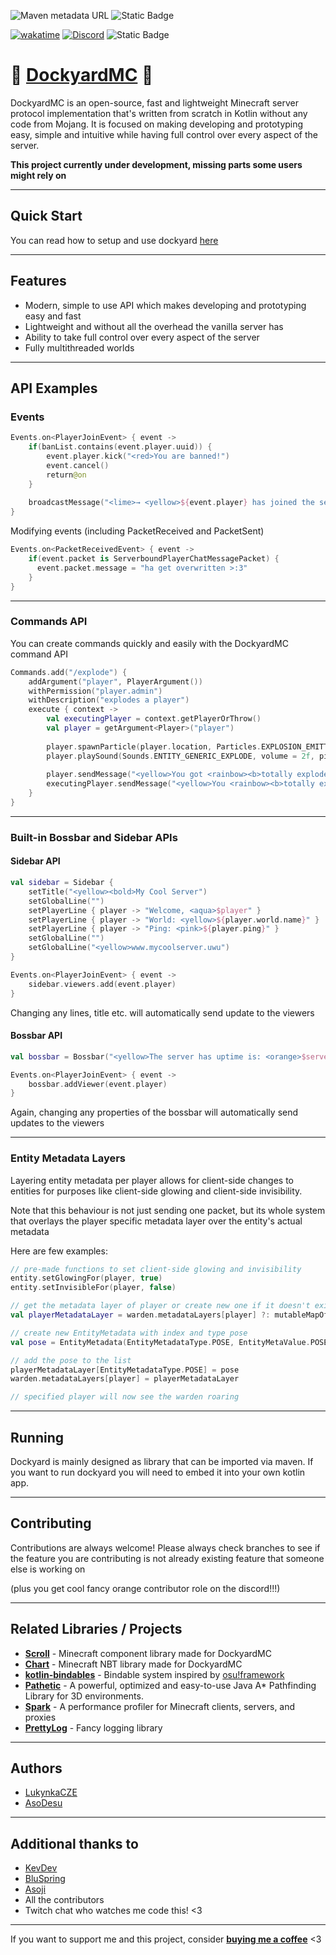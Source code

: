 ![Maven metadata URL](https://img.shields.io/maven-metadata/v?metadataUrl=https%3A%2F%2Fmvn.devos.one%2Freleases%2Fio%2Fgithub%2Fdockyardmc%2Fdockyard%2Fmaven-metadata.xml&style=for-the-badge&logo=maven&logoColor=%23FFFFFF&label=Latest%20Version&color=%23afff87)
![Static Badge](https://img.shields.io/badge/Language-Kotlin-Kotlin?style=for-the-badge&color=%23963cf4)

[![wakatime](https://wakatime.com/badge/github/DockyardMC/Dockyard.svg?style=for-the-badge)](https://wakatime.com/badge/github/DockyardMC/Dockyard)
[![Discord](https://img.shields.io/discord/1242845647892123650?label=Discord%20Server&color=%237289DA&style=for-the-badge&logo=discord&logoColor=%23FFFFFF)](https://discord.gg/SA9nmfMkdc)
![Static Badge](https://img.shields.io/badge/Donate-Ko--Fi-pink?style=for-the-badge&logo=ko-fi&logoColor=%23FFFFFF&color=%23ff70c8)

# 🌊 <u>DockyardMC</u> 🚢

DockyardMC is an open-source, fast and lightweight Minecraft server protocol implementation that's written from scratch in Kotlin without any code from Mojang. It is focused on making developing and prototyping easy, simple and intuitive while having full control over every aspect of the server.

**This project currently under development, missing parts some users might rely on**

---

## Quick Start

You can read how to setup and use dockyard [here](https://dockyard.lukynka.cloud/wiki/quick-start)

---

## Features

- Modern, simple to use API which makes developing and prototyping easy and fast
- Lightweight and without all the overhead the vanilla server has
- Ability to take full control over every aspect of the server
- Fully multithreaded worlds

---

## API Examples

### Events

```kotlin
Events.on<PlayerJoinEvent> { event ->
    if(banList.contains(event.player.uuid)) {
        event.player.kick("<red>You are banned!")
        event.cancel()
        return@on
    }
  
    broadcastMessage("<lime>→ <yellow>${event.player} has joined the server.")
}
```

Modifying events (including PacketReceived and PacketSent)
```kotlin
Events.on<PacketReceivedEvent> { event ->
    if(event.packet is ServerboundPlayerChatMessagePacket) {
      event.packet.message = "ha get overwritten >:3"
    }
}
```
---

### Commands API
You can create commands quickly and easily with the DockyardMC command API

```kotlin
Commands.add("/explode") {
    addArgument("player", PlayerArgument())
    withPermission("player.admin")
    withDescription("explodes a player")
    execute { context ->
        val executingPlayer = context.getPlayerOrThrow()
        val player = getArgument<Player>("player")
    
        player.spawnParticle(player.location, Particles.EXPLOSION_EMITTER, Vector3f(1f), amount = 5)
        player.playSound(Sounds.ENTITY_GENERIC_EXPLODE, volume = 2f, pitch = randomFloat(0.6f, 1.3f))
    
        player.sendMessage("<yellow>You got <rainbow><b>totally exploded <yellow>by <red>$executingPlayer")
        executingPlayer.sendMessage("<yellow>You <rainbow><b>totally exploded <yellow>player <red>$player")
    }
}
```

---

### Built-in Bossbar and Sidebar APIs

#### Sidebar API
```kotlin
val sidebar = Sidebar {
    setTitle("<yellow><bold>My Cool Server")
    setGlobalLine("")
    setPlayerLine { player -> "Welcome, <aqua>$player" }
    setPlayerLine { player -> "World: <yellow>${player.world.name}" }
    setPlayerLine { player -> "Ping: <pink>${player.ping}" }
    setGlobalLine("")
    setGlobalLine("<yellow>www.mycoolserver.uwu")
}

Events.on<PlayerJoinEvent> { event ->
    sidebar.viewers.add(event.player)
}
```
Changing any lines, title etc. will automatically send update to the viewers

#### Bossbar API
```kotlin
val bossbar = Bossbar("<yellow>The server has uptime is: <orange>$serverUptime<yellow>!", 1f, BossbarColor.YELLOW, BossbarNotches.SIX)

Events.on<PlayerJoinEvent> { event ->
    bossbar.addViewer(event.player)
}
```
Again, changing any properties of the bossbar will automatically send updates to the viewers 

---
### Entity Metadata Layers

Layering entity metadata per player allows for client-side changes to entities for purposes like client-side glowing and client-side invisibility. 

Note that this behaviour is not just sending one packet, but its whole system that overlays the player specific metadata layer over the entity's actual metadata   

Here are few examples:
```kotlin
// pre-made functions to set client-side glowing and invisibility
entity.setGlowingFor(player, true)
entity.setInvisibleFor(player, false)
```

```kotlin
// get the metadata layer of player or create new one if it doesn't exist
val playerMetadataLayer = warden.metadataLayers[player] ?: mutableMapOf<EntityMetadataType, EntityMetadata>()

// create new EntityMetadata with index and type pose
val pose = EntityMetadata(EntityMetadataType.POSE, EntityMetaValue.POSE, EntityPose.ROARING)

// add the pose to the list
playerMetadataLayer[EntityMetadataType.POSE] = pose
warden.metadataLayers[player] = playerMetadataLayer

// specified player will now see the warden roaring
```

---

## Running

Dockyard is mainly designed as library that can be imported via maven. If you want to run dockyard you will need to embed it into your own kotlin app.

---

## Contributing

Contributions are always welcome! Please always check branches to see if the feature you are contributing is not already existing feature that someone else is working on

(plus you get cool fancy orange contributor role on the discord!!!)

---

## Related Libraries / Projects

- **[Scroll](https://github.com/DockyardMC/Scroll/)** - Minecraft component library made for DockyardMC
- **[Chart](https://github.com/DockyardMC/Chart)** - Minecraft NBT library made for DockyardMC
- **[kotlin-bindables](https://github.com/LukynkaCZE/kotlin-bindables)** - Bindable system inspired by [osu!framework](https://github.com/ppy/osu-framework/)
- **[Pathetic](https://github.com/Metaphoriker/pathetic)** - A powerful, optimized and easy-to-use Java A* Pathfinding Library for 3D environments.
- **[Spark](https://github.com/lucko/spark)** - A performance profiler for Minecraft clients, servers, and proxies
- **[PrettyLog](https://github.com/LukynkaCZE/PrettyLog/)** - Fancy logging library

---

## Authors

- [LukynkaCZE](https://www.github.com/LukynkaCZE)
- [AsoDesu](https://www.github.com/AsoDesu)

---

## Additional thanks to

- [KevDev](https://github.com/TrasherMC)
- [BluSpring](https://github.com/BluSpring)
- [Asoji](https://github.com/asoji)
- All the contributors
- Twitch chat who watches me code this! <3

---

If you want to support me and this project, consider [**buying me a coffee**](https://ko-fi.com/lukynkacze) <3
